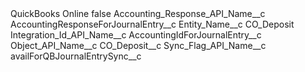 <?xml version="1.0" encoding="UTF-8"?>
<CustomMetadata xmlns="http://soap.sforce.com/2006/04/metadata" xmlns:xsi="http://www.w3.org/2001/XMLSchema-instance" xmlns:xsd="http://www.w3.org/2001/XMLSchema">
    <label>QuickBooks Online</label>
    <protected>false</protected>
    <values>
        <field>Accounting_Response_API_Name__c</field>
        <value xsi:type="xsd:string">AccountingResponseForJournalEntry__c</value>
    </values>
    <values>
        <field>Entity_Name__c</field>
        <value xsi:type="xsd:string">CO_Deposit</value>
    </values>
    <values>
        <field>Integration_Id_API_Name__c</field>
        <value xsi:type="xsd:string">AccountingIdForJournalEntry__c</value>
    </values>
    <values>
        <field>Object_API_Name__c</field>
        <value xsi:type="xsd:string">CO_Deposit__c</value>
    </values>
    <values>
        <field>Sync_Flag_API_Name__c</field>
        <value xsi:type="xsd:string">availForQBJournalEntrySync__c</value>
    </values>
</CustomMetadata>
